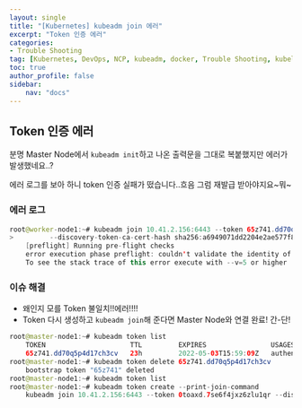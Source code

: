 ```yaml
---
layout: single
title: "[Kubernetes] kubeadm join 에러"
excerpt: "Token 인증 에러"
categories: 
- Trouble Shooting
tag: [Kubernetes, DevOps, NCP, kubeadm, docker, Trouble Shooting, kubelet, systemd]
toc: true
author_profile: false
sidebar:
    nav: "docs"
---
```


## Token 인증 에러

분명 Master Node에서 `kubeadm init`하고 나온 출력문을 그대로 복붙했지만 에러가 발생했네요..?
  
에러 로그를 보아 하니 token 인증 실패가 떴습니다..흐음
그럼 재발급 받아야지요~뭐~  

### 에러 로그

```java
root@worker-node1:~# kubeadm join 10.41.2.156:6443 --token 65z741.dd70q5p4d17ch3cv \
>         --discovery-token-ca-cert-hash sha256:a6949071dd2204e2ae577f890f5c58b330b0055ee14773f70264789
	[preflight] Running pre-flight checks
	error execution phase preflight: couldn't validate the identity of the API Server: invalid discovery token CA certificate hash: invalid hash "sha256:a6949071dd2204e2ae577f890f5c58b330b0055ee14773f70264789", expected a 32 byte SHA-256 hash, found 27 bytes
	To see the stack trace of this error execute with --v=5 or higher
```


### 이슈 해결

- 왜인지 모를 Token 불일치!!에러!!!!
- Token 다시 생성하고 `kubeadm join`해 준다면 Master Node와 연결 완료! 간-단!

```java
root@master-node1:~# kubeadm token list
	TOKEN                     TTL         EXPIRES                USAGES                   DESCRIPTION                                                EXTRA GROUPS
	65z741.dd70q5p4d17ch3cv   23h         2022-05-03T15:59:09Z   authentication,signing   The default bootstrap token generated by 'kubeadm init'.   system:bootstrappers:kubeadm:default-node-token
root@master-node1:~# kubeadm token delete 65z741.dd70q5p4d17ch3cv
	bootstrap token "65z741" deleted
root@master-node1:~# kubeadm token list
root@master-node1:~# kubeadm token create --print-join-command
	kubeadm join 10.41.2.156:6443 --token 0toaxd.7se6f4jxz6zlu1qr --discovery-token-ca-cert-hash sha256:a6949071dd2204e2ae577f890f5c58b330b0055ee14773f702647895be919c0a
```

